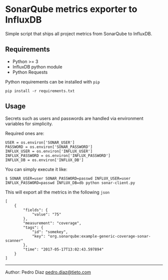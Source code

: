 # SonarQube metrics exporter to InfluxDB

Simple script that ships all project metrics from SonarQube to InfluxDB.

## Requirements

- Python >= 3
- InfluxDB python module
- Python Requests

Python requirements can be installed with ```pip```

    pip install -r requirements.txt
    
## Usage

Secrets such as users and passwords are handled via environment variables for simplicity. 

Required ones are: 

```
USER = os.environ['SONAR_USER']
PASSWORD = os.environ['SONAR_PASSWORD']
INFLUX_USER = os.environ['INFLUX_USER']
INFLUX_PASSWORD = os.environ['INFLUX_PASSWORD']
INFLUX_DB = os.environ['INFLUX_DB']
```

You can simply execute it like:

    $ SONAR_USER=user SONAR_PASSWORD=passwd INFLUX_USER=user INFLUX_PASSWORD=passwd INFLUX_DB=db python sonar-client.py
    
This will export all the metrics in the following ```json```

```
[
    {
        "fields": {
            "value": "75"
        },
        "measurement": "coverage",
        "tags": {
            "id": "somekey",
            "key": "org.sonarqube:example-generic-coverage-sonar-scanner"
        },
        "time": "2017-05-17T13:02:43.597894"
    }
]
```


----------
Author: Pedro Diaz <pedro.diaz@tieto.com>
